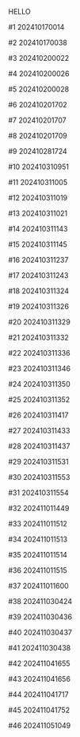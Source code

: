 HELLO

#1 202410170014

#2 202410170038

#3 202410200022

#4 202410200026

#5 202410200028

#6 202410201702

#7 202410201707

#8 202410201709

#9 202410281724

#10 202410310951

#11 202410311005

#12 202410311019

#13 202410311021

#14 202410311143

#15 202410311145

#16 202410311237

#17 202410311243

#18 202410311324

#19 202410311326

#20 202410311329

#21 202410311332

#22 202410311336

#23 202410311346

#24 202410311350

#25 202410311352

#26 202410311417

#27 202410311433

#28 202410311437

#29 202410311531

#30 202410311553

#31 202410311554

#32 202411011449

#33 202411011512

#34 202411011513

#35 202411011514

#36 202411011515

#37 202411011600

#38 202411030424

#39 202411030436

#40 202411030437

#41 202411030438

#42 202411041655

#43 202411041656

#44 202411041717

#45 202411041752

#46 202411051049
